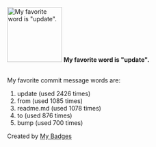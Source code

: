 <img src="https://github.com/my-badges/my-badges/blob/master/src/all-badges/favorite-word/favorite-word.png?raw=true" alt="My favorite word is &quot;update&quot;." title="My favorite word is &quot;update&quot;." width="128">
<strong>My favorite word is &quot;update&quot;.</strong>
<br><br>

My favorite commit message words are:

1. update (used 2426 times)
2. from (used 1085 times)
3. readme.md (used 1078 times)
4. to (used 876 times)
5. bump (used 700 times)


Created by <a href="https://github.com/my-badges/my-badges">My Badges</a>